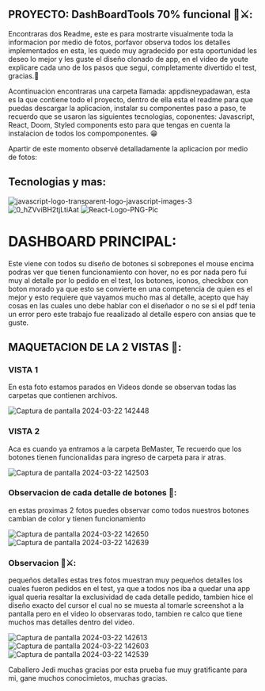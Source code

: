 ## PROYECTO: DashBoardTools 70% funcional  🤖⚔️:

Encontraras dos Readme, este es para mostrarte visualmente toda la informacion por medio de fotos, porfavor observa todos los detalles implementados en esta, les quedo muy agradecido por esta oportunidad les deseo lo mejor y les guste el diseño clonado de app, en el video de youte explicare cada uno de los pasos que segui, completamente divertido el test, gracias.🚀

Acontinuacion encontraras una carpeta llamada: appdisneypadawan, esta es la que contiene todo el proyecto, dentro de ella esta el readme para que puedas descargar la aplicacion, instalar su componentes paso a paso, te recuerdo que se usaron las siguientes tecnologias, coponentes: Javascript, React, Doom, Styled components esto para que tengas en cuenta la instalacion de todos los compomponentes. 😁

Apartir de este momento observé detalladamente la aplicacion por medio de fotos:

## Tecnologias y mas:
![javascript-logo-transparent-logo-javascript-images-3](https://github.com/LuisFsilva97/VideoTools-BeMaster/assets/157631615/c6942b19-c2cd-4b3d-b4b1-e4dd9909c687)
![0_hZVviBH2tjLtiAat](https://github.com/LuisFsilva97/VideoTools-BeMaster/assets/157631615/6adf92c0-3eeb-4f97-86fc-3f9510e41743)
![React-Logo-PNG-Pic](https://github.com/LuisFsilva97/VideoTools-BeMaster/assets/157631615/e935db00-5752-4a61-9eff-2f120a674189)



# DASHBOARD PRINCIPAL: 
 Este viene con todos su diseño de botones si sobrepones el mouse encima podras ver que tienen funcionamiento con hover, no es por nada pero fui muy al detalle por lo pedido en el test, los botones, iconos, checkbox con boton morado ya que esto se convierte en una competencia de quien es el mejor y esto requiere que vayamos mucho mas al detalle, acepto que hay cosas en las cuales uno debe hablar con el diseñador o no se si el pdf tenia un error pero este trabajo fue reaalizado al detalle espero con ansias que te guste.

## MAQUETACION DE LA 2 VISTAS 🚀:

### VISTA 1

En esta foto estamos parados en Videos donde se observan todas las carpetas que contienen archivos.

![Captura de pantalla 2024-03-22 142448](https://github.com/LuisFsilva97/VideoTools-BeMaster/assets/157631615/9d356c97-43e8-455a-9cad-5a3c038e5240)

### VISTA 2

Aca es cuando ya entramos a la carpeta BeMaster, Te recuerdo que los botones tienen funcionalidas para ingreso de carpeta para ir atras.

![Captura de pantalla 2024-03-22 142503](https://github.com/LuisFsilva97/VideoTools-BeMaster/assets/157631615/3c486c86-926e-4510-bf1c-8e2f92fd1193)

### Observacion de cada detalle de botones 🚀:

en estas proximas 2 fotos puedes observar como todos nuestros botones cambian de color y tienen funcionamiento 

![Captura de pantalla 2024-03-22 142650](https://github.com/LuisFsilva97/VideoTools-BeMaster/assets/157631615/6ab57a00-8853-4b5a-bbf2-cac6ff72d350)
![Captura de pantalla 2024-03-22 142639](https://github.com/LuisFsilva97/VideoTools-BeMaster/assets/157631615/3d8d197b-1b9a-4f0d-b6d2-3ad82e00928b)

### Observacion 🤖⚔️:

pequeños detalles estas tres fotos muestran muy pequeños detalles los cuales fueron pedidos en el test, ya que a todos nos iba a quedar una app igual queria resaltar la exclusividad de cada detalle pedido, tambien hice el diseño exacto del cursor el cual no se muesta al tomarle screenshot a la pantalla pero en el video lo observaras todo, tambien re calco que tiene muchos mas detalles dentro del video.

![Captura de pantalla 2024-03-22 142613](https://github.com/LuisFsilva97/VideoTools-BeMaster/assets/157631615/045bfee1-5cf3-4e44-ab7c-734d69b0bc06) 
![Captura de pantalla 2024-03-22 142603](https://github.com/LuisFsilva97/VideoTools-BeMaster/assets/157631615/bbadc462-2c01-48f0-9769-31533daa9713)
![Captura de pantalla 2024-03-22 142539](https://github.com/LuisFsilva97/VideoTools-BeMaster/assets/157631615/b2d807d3-615d-4d0d-95c7-1ca0cf7ea22f)



Caballero Jedi muchas gracias por esta prueba fue muy gratificante para mi, gane muchos conocimietos, muchas gracias.
